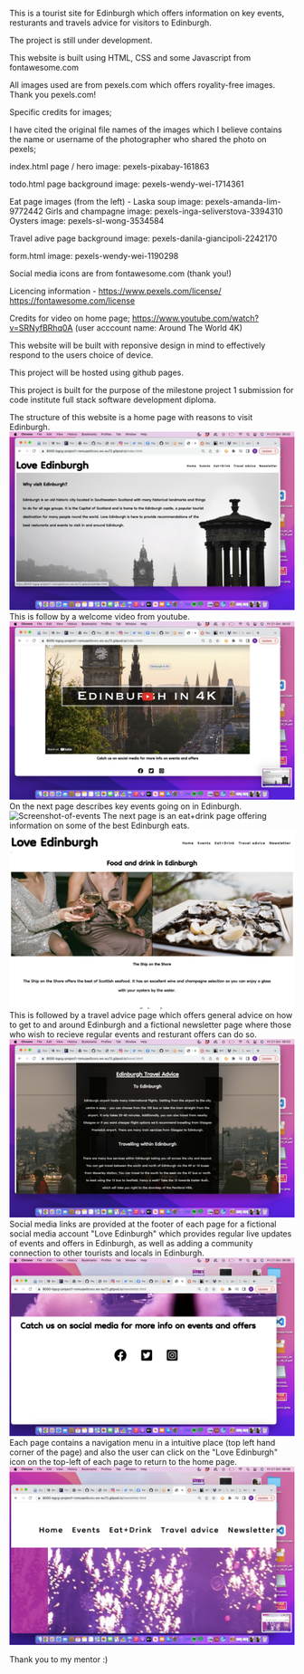 This is a tourist site for Edinburgh which offers information on key events, resturants and travels advice for visitors to Edinburgh.

The project is still under development. 

This website is built using HTML, CSS and some Javascript from fontawesome.com 

All images used are from pexels.com which offers royality-free images. Thank you pexels.com!

Specific credits for images;

I have cited the original file names of the images which I believe contains the name or username of the photographer who shared the photo on pexels;

index.html page / hero image: pexels-pixabay-161863

todo.html page background image: pexels-wendy-wei-1714361

Eat page images (from the left) - 
Laska soup image: pexels-amanda-lim-9772442
Girls and champagne image: pexels-inga-seliverstova-3394310
Oysters image: pexels-sl-wong-3534584

Travel adive page background image: pexels-danila-giancipoli-2242170

form.html image: pexels-wendy-wei-1190298

Social media icons are from fontawesome.com (thank you!)

Licencing information - 
https://www.pexels.com/license/
https://fontawesome.com/license

Credits for video on home page;
https://www.youtube.com/watch?v=SRNyfBRhq0A (user acccount name: Around The World 4K)

This website will be built with reponsive design in mind to effectively respond to the users choice of device.

This project will be hosted using github pages. 

This project is built for the purpose of the milestone project 1 submission for code institute full stack software development diploma.

The structure of this website is a home page with reasons to visit Edinburgh.
![Screenshot-of-homepage](assets/images/home.png)
 This is follow by a welcome video from youtube.
 ![Screenshot-of-welcome-video](assets/images/video.png)
 On the next page describes key events going on in Edinburgh.
 ![Screenshot-of-events](assets/images/events.png)
The next page is an eat+drink page offering information on some of the best Edinburgh eats.
![Screenshot-of-eat-drink](assets/images/eat-drink.png)
This is followed by a travel advice page which offers general advice on how to get to and around Edinburgh and a fictional newsletter page where those who wish to recieve regular events and resturant offers can do so. 
![Screenshot-of-travel-adice](assets/images/travel-advice.png)
Social media links are provided at the footer of each page for a fictional social media account "Love Edinburgh" which provides regular live updates of events and offers in Edinburgh, as well as adding a community connection to other tourists and locals in Edinburgh. 
![Screenshot-of-social-media](assets/images/social-media.png)
Each page contains a navigation menu in a intuitive place (top left hand corner of the page) and also the user can click on the "Love Edinburgh" icon on the top-left of each page to return to the home page. 
![Screenshot-of-navigation](assets/images/navigation.png)

Thank you to my mentor :)